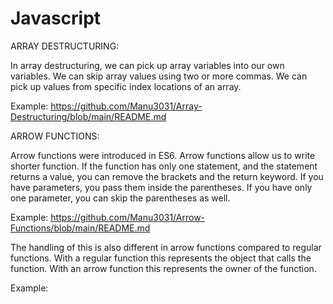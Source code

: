 # Javascript
ARRAY DESTRUCTURING:

In array destructuring, we can pick up array variables into our own variables. We can skip array values using two or more commas. We can pick up values from specific index locations of an array.

Example: https://github.com/Manu3031/Array-Destructuring/blob/main/README.md

ARROW FUNCTIONS:

Arrow functions were introduced in ES6. Arrow functions allow us to write shorter function. If the function has only one statement, and the statement returns a value, you can remove the brackets and the return keyword. If you have parameters, you pass them inside the parentheses. If you have only one parameter, you can skip the parentheses as well.

Example: https://github.com/Manu3031/Arrow-Functions/blob/main/README.md

The handling of this is also different in arrow functions compared to regular functions. With a regular function this represents the object that calls the function. With an arrow function this represents the owner of the function.

Example: 
